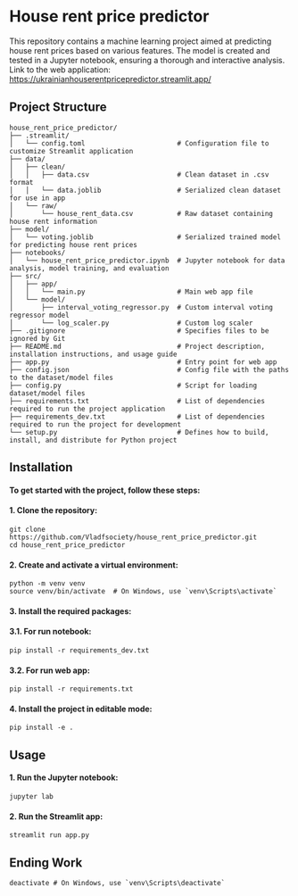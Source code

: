 # House rent price predictor
This repository contains a machine learning project aimed at predicting house rent prices based on various features. The model is created and tested in a Jupyter notebook, ensuring a thorough and interactive analysis. Link to the web application: https://ukrainianhouserentpricepredictor.streamlit.app/ 
## Project Structure
```
house_rent_price_predictor/
├── .streamlit/
│   └── config.toml                       # Configuration file to customize Streamlit application
├── data/
│   ├── clean/                            
│   │   ├── data.csv                      # Clean dataset in .csv format
│   │   └── data.joblib                   # Serialized clean dataset for use in app
│   └── raw/
│       └── house_rent_data.csv           # Raw dataset containing house rent information
├── model/
│   └── voting.joblib                     # Serialized trained model for predicting house rent prices
├── notebooks/
│   └── house_rent_price_predictor.ipynb  # Jupyter notebook for data analysis, model training, and evaluation
├── src/
│   ├── app/                              
│   │   └── main.py                       # Main web app file
│   └── model/
│       ├── interval_voting_regressor.py  # Custom interval voting regressor model
│       └── log_scaler.py                 # Custom log scaler
├── .gitignore                            # Specifies files to be ignored by Git
├── README.md                             # Project description, installation instructions, and usage guide
├── app.py                                # Entry point for web app
├── config.json                           # Сonfig file with the paths to the dataset/model files
├── config.py                             # Script for loading dataset/model files
├── requirements.txt                      # List of dependencies required to run the project application
├── requirements_dev.txt                  # List of dependencies required to run the project for development
└── setup.py                              # Defines how to build, install, and distribute for Python project 
```
## Installation
#### To get started with the project, follow these steps:
#### 1. Clone the repository:
```
git clone https://github.com/Vladfsociety/house_rent_price_predictor.git
cd house_rent_price_predictor
```
#### 2. Create and activate a virtual environment:
```
python -m venv venv
source venv/bin/activate  # On Windows, use `venv\Scripts\activate`
```
#### 3. Install the required packages:
#### 3.1. For run notebook:
```
pip install -r requirements_dev.txt
```
#### 3.2. For run web app:
```
pip install -r requirements.txt
```
#### 4. Install the project in editable mode:
```
pip install -e .
```
## Usage
#### 1. Run the Jupyter notebook:
```
jupyter lab
```
#### 2. Run the Streamlit app:
```
streamlit run app.py
```
## Ending Work
```
deactivate # On Windows, use `venv\Scripts\deactivate`
```
